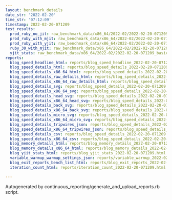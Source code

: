```yaml
---
layout: benchmark_details
date_str: '2022-02-20'
time_str: '07:12:09'
timestamp: 2022-02-20-071209
test_results:
  prod_ruby_no_jit: raw_benchmark_data/x86_64/2022-02/2022-02-20-071209_basic_benchmark_prod_ruby_no_jit.json
  prod_ruby_with_mjit: raw_benchmark_data/x86_64/2022-02/2022-02-20-071209_basic_benchmark_prod_ruby_with_mjit.json
  prod_ruby_with_yjit: raw_benchmark_data/x86_64/2022-02/2022-02-20-071209_basic_benchmark_prod_ruby_with_yjit.json
  ruby_30_with_mjit: raw_benchmark_data/x86_64/2022-02/2022-02-20-071209_basic_benchmark_ruby_30_with_mjit.json
  yjit_stats: raw_benchmark_data/x86_64/2022-02/2022-02-20-071209_basic_benchmark_yjit_stats.json
reports:
  blog_speed_headline_html: reports/blog_speed_headline_2022-02-20-071209.html
  blog_speed_details_html: reports/blog_speed_details_2022-02-20-071209.html
  blog_speed_details_x86_64_html: reports/blog_speed_details_2022-02-20-071209.x86_64.html
  blog_speed_details_raw_details_html: reports/blog_speed_details_2022-02-20-071209.raw_details.html
  blog_speed_details_x86_64_raw_details_html: reports/blog_speed_details_2022-02-20-071209.x86_64.raw_details.html
  blog_speed_details_svg: reports/blog_speed_details_2022-02-20-071209.svg
  blog_speed_details_x86_64_svg: reports/blog_speed_details_2022-02-20-071209.x86_64.svg
  blog_speed_details_head_svg: reports/blog_speed_details_2022-02-20-071209.head.svg
  blog_speed_details_x86_64_head_svg: reports/blog_speed_details_2022-02-20-071209.x86_64.head.svg
  blog_speed_details_back_svg: reports/blog_speed_details_2022-02-20-071209.back.svg
  blog_speed_details_x86_64_back_svg: reports/blog_speed_details_2022-02-20-071209.x86_64.back.svg
  blog_speed_details_micro_svg: reports/blog_speed_details_2022-02-20-071209.micro.svg
  blog_speed_details_x86_64_micro_svg: reports/blog_speed_details_2022-02-20-071209.x86_64.micro.svg
  blog_speed_details_tripwires_json: reports/blog_speed_details_2022-02-20-071209.tripwires.json
  blog_speed_details_x86_64_tripwires_json: reports/blog_speed_details_2022-02-20-071209.x86_64.tripwires.json
  blog_speed_details_csv: reports/blog_speed_details_2022-02-20-071209.csv
  blog_speed_details_x86_64_csv: reports/blog_speed_details_2022-02-20-071209.x86_64.csv
  blog_memory_details_html: reports/blog_memory_details_2022-02-20-071209.html
  blog_memory_details_x86_64_html: reports/blog_memory_details_2022-02-20-071209.x86_64.html
  blog_yjit_stats_html: reports/blog_yjit_stats_2022-02-20-071209.html
  variable_warmup_warmup_settings_json: reports/variable_warmup_2022-02-20-071209.warmup_settings.json
  blog_exit_reports_bench_list_html: reports/blog_exit_reports_2022-02-20-071209.bench_list.html
  iteration_count_html: reports/iteration_count_2022-02-20-071209.html

---
```

Autogenerated by continuous_reporting/generate_and_upload_reports.rb script.
